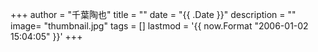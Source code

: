 +++
author = "千葉陶也"
title = ""
date = "{{ .Date }}"
description = ""
image= "thumbnail.jpg"
tags = []
lastmod = '{{ now.Format "2006-01-02 15:04:05" }}'
+++
